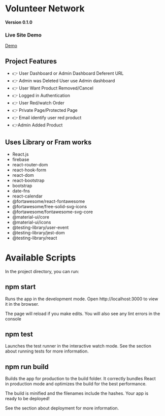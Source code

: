 

# Volunteer Network

**Version 0.1.0**

### Live Site Demo

[Demo](https://volunteer-60a9d.web.app)

## Project Features 
- 👉 User Dashboard or Admin Dashboard Deferent URL
- 👉 Admin was Deleted User use Admin dashboard
- 👉 User Want Product Removed/Cancel
- 👉 Logged in Authentication
- 👉 User Red/watch Order
- 👉 Private Page/Protected Page
- 👉 Email identify user red product
- 👉Admin Added Product

## Uses Library or Fram works

- React.js
- firebase
- react-router-dom
- react-hook-form
- react-dom
- react-bootstrap
- bootstrap
- date-fns
- react-calendar
- @fortawesome/react-fontawesome
- @fortawesome/free-solid-svg-icons
- @fortawesome/fontawesome-svg-core
- @material-ui/core
- @material-ui/icons
- @testing-library/user-event
- @testing-library/jest-dom
- @testing-library/react

# Available Scripts
In the project directory, you can run:

## npm start

Runs the app in the development mode.
Open http://localhost:3000 to view it in the browser.

The page will reload if you make edits.
You will also see any lint errors in the console

## npm test
Launches the test runner in the interactive watch mode.
See the section about running tests for more information.

## npm run build
Builds the app for production to the build folder.
It correctly bundles React in production mode and optimizes the build for the best performance.

The build is minified and the filenames include the hashes.
Your app is ready to be deployed!

See the section about deployment for more information.
